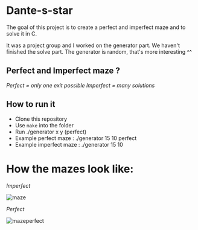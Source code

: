 # Dante-s-star
The goal of this project is to create a perfect and imperfect maze and to solve it in C.

It was a project group and I worked on the generator part. We haven't finished the solve part.
The generator is random, that's more interesting ^^

## Perfect and Imperfect maze ?
*Perfect = only one exit possible*
*Imperfect = many solutions*

## How to run it
- Clone this repository
- Use ``make`` into the folder
- Run ./generator x y (perfect)
- Example perfect maze  : ./generator 15 10 perfect
- Example imperfect maze : ./generator 15 10

# How the mazes look like:
*Imperfect*

![maze](https://i.imgur.com/coBiKDQ.png)

*Perfect*

![mazeperfect](https://i.imgur.com/8NdUB39.png)
